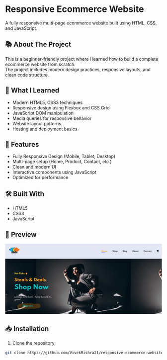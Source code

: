 

# Responsive Ecommerce Website

A fully responsive multi-page ecommerce website built using HTML, CSS, and JavaScript.

## 📚 About The Project

This is a beginner-friendly project where I learned how to build a complete ecommerce website from scratch.  
The project includes modern design practices, responsive layouts, and clean code structure.

## 🚀 What I Learned

- Modern HTML5, CSS3 techniques
- Responsive design using Flexbox and CSS Grid
- JavaScript DOM manipulation
- Media queries for responsive behavior
- Website layout patterns
- Hosting and deployment basics

## 🌟 Features

- Fully Responsive Design (Mobile, Tablet, Desktop)
- Multi-page setup (Home, Product, Contact, etc.)
- Clean and modern UI
- Interactive components using JavaScript
- Optimized for performance

## 🛠️ Built With

- HTML5
- CSS3
- JavaScript

## 📸 Preview

![Home Page Screenshot](Home.png)



## 📥 Installation

1. Clone the repository:

```bash
git clone https://github.com/VivekMishra21/responsive-ecommerce-website.git
